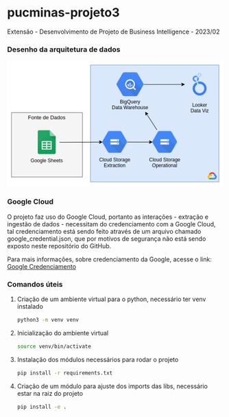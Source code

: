 # pucminas-projeto3
Extensão - Desenvolvimento de Projeto de Business Intelligence - 2023/02

### Desenho da arquitetura de dados
<img src="doc/architecture.png">

<br>

### Google Cloud
O projeto faz uso do Google Cloud, portanto as interações - extração e ingestão de dados - necessitam do credenciamento com a Google Cloud, tal credenciamento está sendo feito através de um arquivo chamado google_credential.json, que por motivos de segurança não está sendo exposto neste repositório do GitHub.

Para mais informações, sobre credenciamento da Google, acesse o link: [Google Credenciamento](https://developers.google.com/workspace/guides/create-credentials?hl=pt-br)

### Comandos úteis
1. Criação de um ambiente virtual para o python, necessário ter venv instalado
    ~~~sh
    python3 -m venv venv
    ~~~
2. Inicialização do ambiente virtual
    ~~~sh
    source venv/bin/activate
    ~~~
3. Instalação dos módulos necessários para rodar o projeto
    ~~~sh
    pip install -r requirements.txt
    ~~~
4. Criação de um módulo para ajuste dos imports das libs, necessário estar na raiz do projeto
    ~~~sh
    pip install -e .
    ~~~
